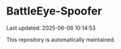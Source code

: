 # BattleEye-Spoofer

Last updated: 2025-06-06 10:14:53

This repository is automatically maintained.

